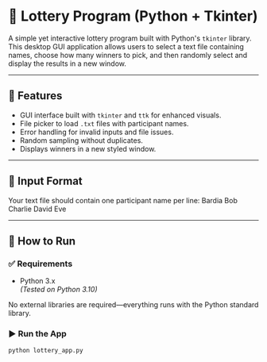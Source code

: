 # 🎉 Lottery Program (Python + Tkinter)

A simple yet interactive lottery program built with Python's `tkinter` library. This desktop GUI application allows users to select a text file containing names, choose how many winners to pick, and then randomly select and display the results in a new window.

---

## 🧰 Features

- GUI interface built with `tkinter` and `ttk` for enhanced visuals.
- File picker to load `.txt` files with participant names.
- Error handling for invalid inputs and file issues.
- Random sampling without duplicates.
- Displays winners in a new styled window.

---

## 📁 Input Format

Your text file should contain one participant name per line:
Bardia
Bob
Charlie
David
Eve

---

## 🚀 How to Run

### ✅ Requirements

- Python 3.x  
  *(Tested on Python 3.10)*

No external libraries are required—everything runs with the Python standard library.

### ▶️ Run the App

```bash
python lottery_app.py


